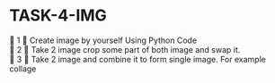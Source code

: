 # TASK-4-IMG
🔅 1 📌 Create image by yourself Using Python Code   
🔅 2 📌 Take 2 image crop some part of both image and swap it.   
🔅 3 📌 Take 2 image and combine it to form single image. For example collage 
